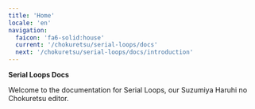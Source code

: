 ```yaml
---
title: 'Home'
locale: 'en'
navigation:
  faicon: 'fa6-solid:house'
  current: '/chokuretsu/serial-loops/docs'
  next: '/chokuretsu/serial-loops/docs/introduction'
---
```

<b class="sl-header">Serial Loops Docs</b> 

Welcome to the documentation for Serial Loops, our Suzumiya Haruhi no Chokuretsu editor.